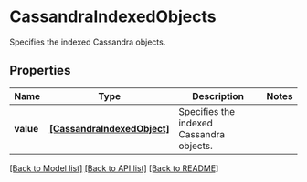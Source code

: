 # CassandraIndexedObjects

Specifies the indexed Cassandra objects.

## Properties
Name | Type | Description | Notes
------------ | ------------- | ------------- | -------------
**value** | [**[CassandraIndexedObject]**](CassandraIndexedObject.md) | Specifies the indexed Cassandra objects. | 

[[Back to Model list]](../README.md#documentation-for-models) [[Back to API list]](../README.md#documentation-for-api-endpoints) [[Back to README]](../README.md)


